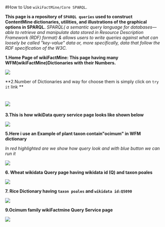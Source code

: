 #How to Use `wikiFactMine/Core SPARQL`.

**This page is a repository of `SPARQL queries` used to construct ContentMine dictionaries, utilities, and illustrations of the graphical options in SPARQL.**
*SPARQL( a semantic query language for databases—able to retrieve and manipulate data stored in Resource Description Framework (RDF) format) & allows users to write queries against what can loosely be called "key-value" data or, more specifically, data that follow the RDF specification of the W3C.*

**1.Home Page of wikiFactMine: This page having many WFM(wikiFactMine)Dictionaries with their Numbers.**



![](https://github.com/petermr/tigr2ess/blob/master/wikimedia/Assest/wikiFactMine_SPARQL_homepage.png)




**2.Number of Dictionaries  and way for choose them is simply click on `try it` link **


# ![](https://github.com/petermr/tigr2ess/blob/master/wikimedia/Assest/select_Dict_106.png)



**3.This is how  wikiData query service page looks like  shown below**

![](https://github.com/petermr/tigr2ess/blob/master/wikimedia/Assest/put_query_and_run.png)


**5.Here i use an Example of plant taxon contain"ocimum" in WFM dictionary**

*In red highlighted are we show how query look and with blue button we can run it*


![](https://github.com/petermr/tigr2ess/blob/master/wikimedia/Assest/plant_taxon_Laurales_results.png)


**6. Wheat wikidata Query page having wikidata id (Q) and taxon poales**


![](https://github.com/petermr/tigr2ess/blob/master/wikimedia/Assest/wheat_wikifactMine.png)


**7. Rice Dictionary having `taxon poales` and `wikidata id:Q5090`** 


![](https://github.com/petermr/tigr2ess/blob/master/wikimedia/Assest/Rice_wikiFactMine.png)




**9.Ocimum family wikiFactmine Query Service page**


![](https://github.com/petermr/tigr2ess/blob/master/wikimedia/Assest/Ocimum_family_results.png)


